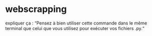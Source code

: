 # webscrapping
 expliquer ça :
 “Pensez à bien utiliser cette commande dans le même terminal que celui que vous utilisez pour exécuter vos fichiers .py.“

 
